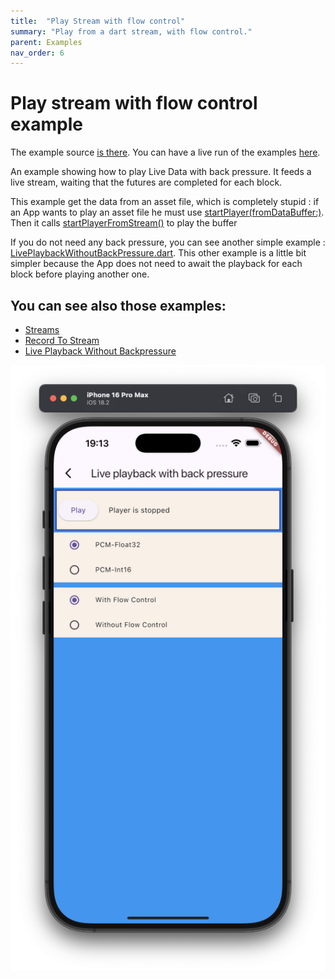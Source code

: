 ```yaml
---
title:  "Play Stream with flow control"
summary: "Play from a dart stream, with flow control."
parent: Examples
nav_order: 6
---
```

# Play stream with flow control example

The example source [is there](https://github.com/canardoux/taudio/blob/master/example/lib/livePlaybackWithBackPressure/live_playback_with_back_pressure.dart). You can have a live run of the examples [here](/live/index.html).

An example showing how to play Live Data with back pressure. It feeds a live stream, waiting that the futures are completed for each block.

This example get the data from an asset file, which is completely stupid : if an App wants to play an asset file he must use [startPlayer(fromDataBuffer:)](/api/public_fs_flutter_sound_player/FlutterSoundPlayer/startPlayer.html).
Then it calls [startPlayerFromStream()](/api/public_fs_flutter_sound_player/FlutterSoundPlayer/startPlayerFromStream.html) to play the buffer

If you do not need any back pressure, you can see another simple example : [LivePlaybackWithoutBackPressure.dart](ex_playback_from_stream_1.html).
This other example is a little bit simpler because the App does not need to await the playback for each block before playing another one.

## You can see also those examples:
- [Streams](ex_streams)
- [Record To Stream](ex_record_to_stream)
- [Live Playback Without Backpressure](ex_playback_from_stream_1)

![screen shot](ScreenShots/PlaybackWithBackPressure.png)